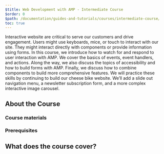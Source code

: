 ```yaml
---
$title: Web Development with AMP - Intermediate Course
$order: 0
$path: /documentation/guides-and-tutorials/courses/intermediate-course/index.html
toc: true
---
```


Interactive website are critical to serve our customers and drive engagement. Users might use keyboards, mice, or touch to interact with our site. They might interact directly with components or provide information using forms. In this course, we introduce how to watch for and respond to user interaction with AMP. We cover the basics of events, event handlers, and actions. Along the way, we also discuss the topics of accessibility and how to build forms with AMP. Finally, we discuss how to combine components to build more comprehensive features. We will practice these skills by continuing to build our cheese bike website. We’ll add a slide out navigation menu, a newsletter subscription form, and a more complex interactive image carousel.

## About the Course

### Course materials

### Prerequisites

## What does the course cover?
